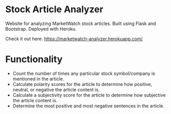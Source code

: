 # Stock Article Analyzer

Website for analyzing MarketWatch stock articles. Built using Flask and Bootstrap. Deployed with Heroku.

Check it out here: https://marketwatch-analyzer.herokuapp.com/

# Functionality

- Count the number of times any particular stock symbol/company is mentioned in the article.
- Calculate polarity scores for the article to determine how positive, neutral, or negative the article content is.
- Calculate a subjectivity score for the article to determine how subjective the article content is.
- Determine the most positive and most negative sentences in the article.
